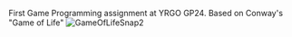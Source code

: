 First Game Programming assignment at YRGO GP24.
Based on Conway's "Game of Life"
![GameOfLifeSnap2](https://github.com/user-attachments/assets/2e71ced6-043f-4a05-a3b1-d71e97f593a8)
